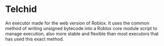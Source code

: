 # Telchid
An executor made for the web version of Roblox.
It uses the common method of writing unsigned bytecode into a Roblox core module script to manage execution, also more stable and flexible than most executors that has used this exact method.
